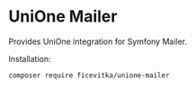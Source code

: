 UniOne Mailer
================

Provides UniOne integration for Symfony Mailer.

Installation:
```bin
composer require ficevitka/unione-mailer
```
